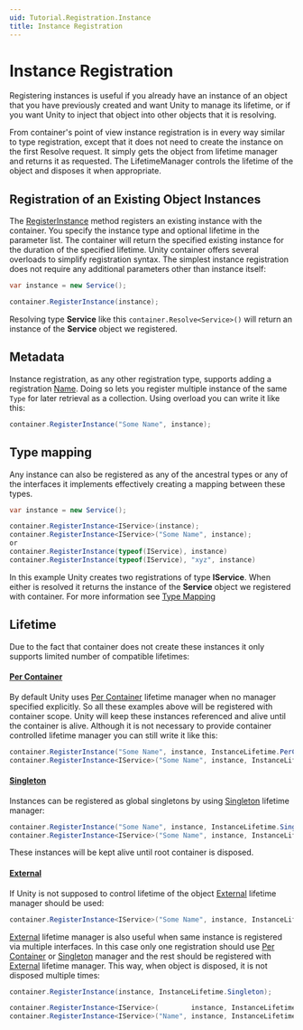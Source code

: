 ```yaml
---
uid: Tutorial.Registration.Instance
title: Instance Registration
---
```


# Instance Registration

Registering instances is useful if you already have an instance of an object that you have previously created and want Unity to manage its lifetime, or if you want Unity to inject that object into other objects that it is resolving. 

From container's point of view instance registration is in every way similar to type registration, except that it does not need to create the instance on the first Resolve request. It simply gets the object from lifetime manager and returns it as requested. The LifetimeManager controls the lifetime of the object and disposes it when appropriate.

## Registration of an Existing Object Instances

The [RegisterInstance](xref:Unity.IUnityContainer#Unity_IUnityContainer_RegisterInstance_System_Type_System_String_System_Object_Unity_Lifetime_IInstanceLifetimeManager_) method registers an existing instance with the container. You specify the instance type and optional lifetime in the parameter list. The container will return the specified existing instance for the duration of the specified lifetime. Unity container offers several overloads to simplify registration syntax. The simplest instance registration does not require any additional parameters other than instance itself:

```cs
var instance = new Service();

container.RegisterInstance(instance);
```
Resolving type **Service** like this `container.Resolve<Service>()` will return an instance of the **Service** object we registered.
## Metadata
Instance registration, as any other registration type, supports adding a registration [Name](metadata.md#name-optional). Doing so lets you register multiple instance of the same `Type` for later retrieval as a collection. Using overload you can write it like this:
```cs
container.RegisterInstance("Some Name", instance);
```
## Type mapping
Any instance can also be registered as any of the ancestral types or any of the interfaces it implements effectively creating a mapping between these types. 
```cs
var instance = new Service();

container.RegisterInstance<IService>(instance);
container.RegisterInstance<IService>("Some Name", instance);
or
container.RegisterInstance(typeof(IService), instance)
container.RegisterInstance(typeof(IService), "xyz", instance)
```
In this example Unity creates two registrations of type **IService**. When either is resolved it returns the instance of the **Service** object we registered with container. For more information see [Type Mapping](mapping.md)

## Lifetime
Due to the fact that container does not create these instances it only supports limited number of compatible lifetimes:

#### [Per Container](xref:Unity.InstanceLifetime#Unity_InstanceLifetime_PerContainer)
By default Unity uses [Per Container](xref:Unity.InstanceLifetime#Unity_InstanceLifetime_PerContainer) lifetime manager when no manager specified explicitly. So all these examples above will be registered with container scope. Unity will keep these instances referenced and alive until the container is alive. Although it is not necessary to provide container controlled lifetime manager you can still write it like this:
```cs
container.RegisterInstance("Some Name", instance, InstanceLifetime.PerContainer);
container.RegisterInstance<IService>("Some Name", instance, InstanceLifetime.PerContainer);
```
#### [Singleton](xref:Unity.InstanceLifetime#Unity_InstanceLifetime_Singleton)
Instances can be registered as global singletons by using [Singleton](xref:Unity.InstanceLifetime#Unity_InstanceLifetime_Singleton) lifetime manager:
```cs
container.RegisterInstance("Some Name", instance, InstanceLifetime.Singleton);
container.RegisterInstance<IService>("Some Name", instance, InstanceLifetime.Singleton);
```
These instances will be kept alive until root container is disposed.

#### [External](xref:Unity.InstanceLifetime#Unity_InstanceLifetime_External)
If Unity is not supposed to control lifetime of the object [External](xref:Unity.InstanceLifetime#Unity_InstanceLifetime_External) lifetime manager should be used:
```cs
container.RegisterInstance<IService>("Some Name", instance, InstanceLifetime.External);
```
[External](xref:Unity.InstanceLifetime#Unity_InstanceLifetime_External) lifetime manager is also useful when same instance is registered via multiple interfaces. In this case only one registration should use [Per Container](xref:Unity.InstanceLifetime#Unity_InstanceLifetime_PerContainer) or [Singleton](xref:Unity.InstanceLifetime#Unity_InstanceLifetime_Singleton) manager and the rest should be registered with [External](xref:Unity.InstanceLifetime#Unity_InstanceLifetime_External) lifetime manager. This way, when object is disposed, it is not disposed multiple times:
```cs
container.RegisterInstance(instance, InstanceLifetime.Singleton);

container.RegisterInstance<IService>(        instance, InstanceLifetime.External);
container.RegisterInstance<IService>("Name", instance, InstanceLifetime.External);
```
